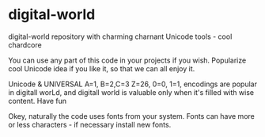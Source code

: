 # digital-world

digital-world repository with charming charnant Unicode tools - cool chardcore

You can use any part of this code in your projects if you wish. Popularize cool Unicode idea if you like it, so that we can all enjoy it.

Unicode & UNIVERSAL A=1, B=2,C=3	Z=26, 0=0, 1=1,		encodings are popular in digitall worLd, and digitall world is valuable only when it's filled with wise content.
Have fun

Okey, naturally the code uses fonts from your system. Fonts can have more or less characters - if necessary install new fonts.
